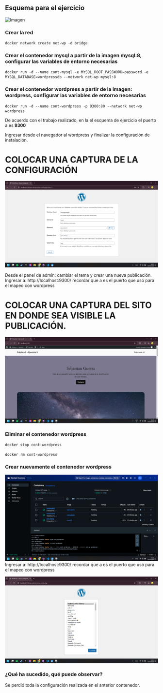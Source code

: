## Esquema para el ejercicio
![Imagen](img/esquema-ejercicio5.PNG)

### Crear la red
```
docker network create net-wp -d bridge
```

### Crear el contenedor mysql a partir de la imagen mysql:8, configurar las variables de entorno necesarias
```
docker run -d --name cont-mysql -e MYSQL_ROOT_PASSWORD=password -e MYSQL_DATABASE=wordpressdb --network net-wp mysql:8
```

### Crear el contenedor wordpress a partir de la imagen: wordpress, configurar las variables de entorno necesarias
```
docker run -d --name cont-wordpress -p 9300:80 --network net-wp wordpress
```

De acuerdo con el trabajo realizado, en la el esquema de ejercicio el puerto a es **9300**

Ingresar desde el navegador al wordpress y finalizar la configuración de instalación.
# COLOCAR UNA CAPTURA DE LA CONFIGURACIÓN

![Imagen5](img/5.PNG)


Desde el panel de admin: cambiar el tema y crear una nueva publicación.
Ingresar a: http://localhost:9300/ 
recordar que a es el puerto que usó para el mapeo con wordpress
# COLOCAR UNA CAPTURA DEL SITO EN DONDE SEA VISIBLE LA PUBLICACIÓN.
![Imagen5.1](img/5.1.PNG)
### Eliminar el contenedor wordpress
```
docker stop cont-wordpress

docker rm cont-wordpress
```

### Crear nuevamente el contenedor wordpress
![Imagen5.2](img/5.2.PNG)
Ingresar a: http://localhost:9300/ 
recordar que a es el puerto que usó para el mapeo con wordpress

![Imagen5.3](img/5.3.PNG)

### ¿Qué ha sucedido, qué puede observar?
Se perdió toda la configuración realizada en el anterior contenedor.






